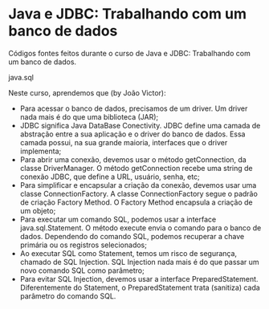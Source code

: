 # Java e JDBC: Trabalhando com um banco de dados

Códigos fontes feitos durante o curso de Java e JDBC: Trabalhando com um banco de dados.

java.sql

Neste curso, aprendemos que (by João Victor):
- Para acessar o banco de dados, precisamos de um driver. Um driver nada mais é do que uma biblioteca (JAR);
- JDBC significa Java DataBase Conectivity. JDBC define uma camada de abstração entre a sua aplicação e o driver do banco de dados. Essa camada possui, na sua grande maioria, interfaces que o driver implementa;
- Para abrir uma conexão, devemos usar o método getConnection, da classe DriverManager. O método getConnection recebe uma string de conexão JDBC, que define a URL, usuário, senha, etc;
- Para simplificar e encapsular a criação da conexão, devemos usar uma classe ConnectionFactory. A classe ConnectionFactory segue o padrão de criação Factory Method. O Factory Method encapsula a criação de um objeto;
- Para executar um comando SQL, podemos usar a interface java.sql.Statement. O método execute envia o comando para o banco de dados. Dependendo do comando SQL, podemos recuperar a chave primária ou os registros selecionados;
- Ao executar SQL como Statement, temos um risco de segurança, chamado de SQL Injection. SQL Injection nada mais é do que passar um novo comando SQL como parâmetro;
- Para evitar SQL Injection, devemos usar a interface PreparedStatement. Diferentemente do Statement, o PreparedStatement trata (sanitiza) cada parâmetro do comando SQL.
